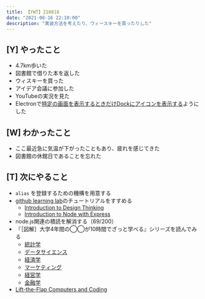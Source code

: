 ```yaml
---
title: 【YWT】210816
date: "2021-08-16 22:10:00"
description: "実装方法を考えたり、ウィースキーを買ったりした"
---
```


## [Y] やったこと

- 4.7km歩いた
- 図書館で借りた本を返した
- ウィスキーを買った
- アイデア会議に参加した
- YouTubeの実況を見た
- Electronで[特定の画面を表示するときだけDockにアイコンを表示する](https://github.com/LeeDDHH/alias-agent/commit/5fb906d85b068a470dd1205ac70a90907a91e1c4)ようにした

## [W] わかったこと

- ここ最近急に気温が下がったこともあり、疲れを感じてきた
- 図書館の休館日であることを忘れた

## [T] 次にやること

- `alias` を登録するための機構を用意する
- [github learning lab](https://lab.github.com/githubtraining)のチュートリアルをすすめる
  - [Introduction to Design Thinking](https://lab.github.com/githubtraining/introduction-to-design-thinking)
  - [Introduction to Node with Express](https://lab.github.com/everydeveloper/introduction-to-node-with-express)
- node.js関連の積読を解消する（69/200）
- 『［図解］大学4年間の◯◯が10時間でざっと学べる』シリーズを読んでみる
  - [統計学](https://www.amazon.co.jp/dp/B07PXB4NN9)
  - [データサイエンス](https://www.amazon.co.jp/dp/B07XNW3TQM)
  - [経済学](https://www.amazon.co.jp/dp/B01KNLFHH6)
  - [マーケティング](https://www.amazon.co.jp/dp/B07BNC2SV3)
  - [経営学](https://www.amazon.co.jp/dp/B071SKDF3L)
  - [金融学](https://www.amazon.co.jp/dp/B07BB6Z7FW)
- [Lift-the-Flap Computers and Coding](https://www.amazon.co.jp/dp/1409591514)

<!-- https://twitter.com/camomile_cafe/status/1427263180435193857?s=20 -->
